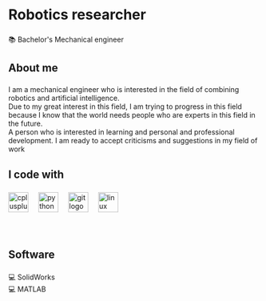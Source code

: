 <h1 align="left">Robotics researcher</h1>

###

<p align="left">📚 Bachelor's Mechanical engineer</p>

###

<h2 align="left">About me</h2>

###

<p align="left">I am a mechanical engineer who is interested in the field of combining robotics and artificial intelligence.<br>Due to my great interest in this field, I am trying to progress in this field because I know that the world needs people who are experts in this field in the future.<br>A person who is interested in learning and personal and professional development. I am ready to accept criticisms and suggestions in my field of work</p>

###

<h2 align="left">I code with</h2>

###

<div align="left">
  <img src="https://cdn.jsdelivr.net/gh/devicons/devicon/icons/cplusplus/cplusplus-original.svg" height="40" alt="cplusplus logo"  />
  <img width="12" />
  <img src="https://cdn.jsdelivr.net/gh/devicons/devicon/icons/python/python-original.svg" height="40" alt="python logo"  />
  <img width="12" />
  <img src="https://cdn.jsdelivr.net/gh/devicons/devicon/icons/git/git-original.svg" height="40" alt="git logo"  />
  <img width="12" />
  <img src="https://cdn.jsdelivr.net/gh/devicons/devicon/icons/linux/linux-original.svg" height="40" alt="linux logo"  />
</div>

###

<br clear="both">

<h2 align="left">Software</h2>

###

<p align="left">💻 SolidWorks<br>💻 MATLAB</p>

###
